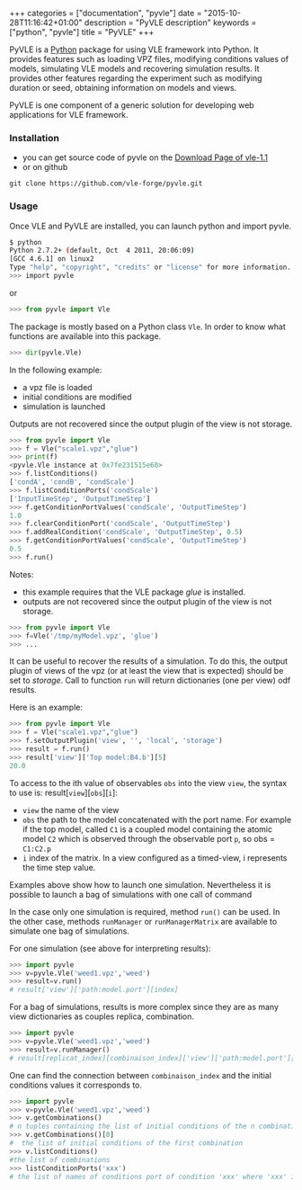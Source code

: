 +++
categories = ["documentation", "pyvle"]
date = "2015-10-28T11:16:42+01:00"
description = "PyVLE description"
keywords = ["python", "pyvle"]
title = "PyVLE"
+++

PyVLE is a [Python](https://www.python.org/) package for using VLE
framework into Python. It provides features such as loading VPZ files,
modifying conditions values of models, simulating VLE models and
recovering simulation results. It provides other features regarding
the experiment such as modifying duration or seed, obtaining
information on models and views.

PyVLE is one component of a generic solution for developing web
applications for VLE framework.

### Installation

- you can get source code of pyvle on the 
[Download Page of vle-1.1](http://www.vle-project.org/vle-1.1)
- or on github 

```
git clone https://github.com/vle-forge/pyvle.git
```

### Usage

Once VLE and PyVLE are installed, you can launch python and import pyvle.

```bash
$ python
Python 2.7.2+ (default, Oct  4 2011, 20:06:09)
[GCC 4.6.1] on linux2
Type "help", "copyright", "credits" or "license" for more information.
>>> import pyvle
```

or

```python
>>> from pyvle import Vle
```

The package is mostly based on a Python class `Vle`. In order to know
what functions are available into this package.

```python
>>> dir(pyvle.Vle)
```

In the following example:
* a vpz file is loaded
* initial conditions are modified
* simulation is launched

Outputs are not recovered since the output plugin of the view is not
storage.

```python
>>> from pyvle import Vle
>>> f = Vle("scale1.vpz","glue")
>>> print(f)
<pyvle.Vle instance at 0x7fe231515e60>
>>> f.listConditions()
['condA', 'condB', 'condScale']
>>> f.listConditionPorts('condScale')
['InputTimeStep', 'OutputTimeStep']
>>> f.getConditionPortValues('condScale', 'OutputTimeStep')
1.0
>>> f.clearConditionPort('condScale', 'OutputTimeStep')
>>> f.addRealCondition('condScale', 'OutputTimeStep', 0.5)
>>> f.getConditionPortValues('condScale', 'OutputTimeStep')
0.5
>>> f.run()
```

Notes:
* this example requires that the VLE package *glue* is installed.
* outputs are not recovered since the output plugin of the view is not
  storage.

```python
>>> from pyvle import Vle
>>> f=Vle('/tmp/myModel.vpz', 'glue')
>>> ...
```

It can be useful to recover the results of a simulation. To do this,
the output plugin of views of the vpz (or at least the view that is
expected) should be set to *storage*. Call to function `run` will
return dictionaries (one per view) odf results.

Here is an example:

```python
>>> from pyvle import Vle
>>> f = Vle("scale1.vpz","glue")
>>> f.setOutputPlugin('view', '', 'local', 'storage')
>>> result = f.run()
>>> result['view']['Top model:B4.b'][5]
20.0
```

To access to the ith value of observables `obs` into the view `view`,
the syntax to use is: result[`view`][`obs`][`i`]:

* `view` the name of the view
* `obs` the path to the model concatenated with the port name. For
  example if the top model, called `C1` is a coupled model containing
  the atomic model `C2` which is observed through the observable port
  `p`, so obs = `C1:C2.p`
* `i` index of the matrix. In a view configured as a timed-view, i
  represents the time step value.

Examples above show how to launch one simulation.  Nevertheless it is
possible to launch a bag of simulations with one call of command

In the case only one simulation is required, method `run()` can be
used.  In the other case, methods `runManager` or `runManagerMatrix`
are available to simulate one bag of simulations.

For one simulation (see above for interpreting results):

```python
>>> import pyvle
>>> v=pyvle.Vle('weed1.vpz','weed')
>>> result=v.run()
# result['view']['path:model.port'][index]
```

For a bag of simulations, results is more complex since they are as
many view dictionaries as couples replica, combination.

```python
>>> import pyvle
>>> v=pyvle.Vle('weed1.vpz','weed')
>>> result=v.runManager()
# result[replicat_index][combinaison_index]['view']['path:model.port'][index]
```

One can find the connection between `combinaison_index` and the
initial conditions values it corresponds to.

```python
>>> import pyvle
>>> v=pyvle.Vle('weed1.vpz','weed')
>>> v.getCombinations()
# n tuples containing the list of initial conditions of the n combinations
>>> v.getCombinations()[0]
#  the list of initial conditions of the first combination
>>> v.listConditions()
#the list of combinations
>>> listConditionPorts('xxx')
# the list of names of conditions port of condition 'xxx' where 'xxx' is the first condition
```
